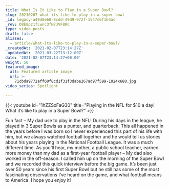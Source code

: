 ```yaml
---
title: What Is It Like to Play in a Super Bowl?
slug: 20210207-what-its-like-to-play-in-a-super-bowl
_id: legacy-a49d8e60-8cdd-49d9-972f-1547c6f1b4ac
_rev: O8E8pz1fLwnc3fN7JVF8RC
type: video_posts
draft: false
aliases:
  - article/what-its-like-to-play-in-a-super-bowl/
_createdAt: '2021-02-07T23:14:27Z'
_updatedAt: '2021-03-22T13:12:00Z'
date: '2021-02-07T23:14:27+00:00'
weight: 50
featured_image:
  alt: Featured article image
  url: >-
    71cbda9772aff60f8cd1f31f3dabe267ad97f599-1024x680.jpg
video_series: Spotlight

---
```

{{< youtube id="1hZZSxFaG30" title="Playing in the NFL for $10 a day! What it’s like to play in a Super Bowl?" >}}

Fun fact – My dad use to play in the NFL! During his days in the league, he played in 3 Super Bowls as a punter, and quarterback. This all happened in the years before I was born so I never experienced this part of his life with him, but we always watched football together and he would tell us stories about his years playing in the National Football League. It was a much different time. As you’ll hear, my mother, a public school teacher, earned more money than my dad as a first-year football player – My dad also worked in the off-season. I called him up on the morning of the Super Bowl and we recorded this quick interview before the big game. It’s been just over 50 years since his first Super Bowl but he still has some of the most fascinating observations I’ve heard on the game, and what football means to America. I hope you enjoy it!